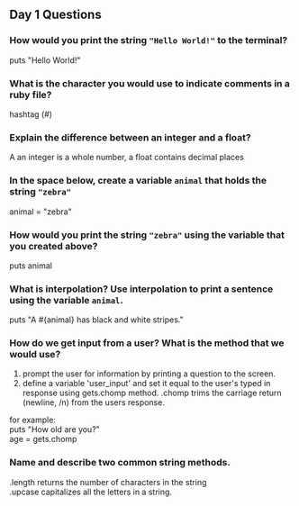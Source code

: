 ## Day 1 Questions

### How would you print the string `"Hello World!"` to the terminal?

puts "Hello World!"

### What is the character you would use to indicate comments in a ruby file?

hashtag (#)

### Explain the difference between an integer and a float?

A an integer is a whole number, a float contains decimal places

### In the space below, create a variable `animal` that holds the string `"zebra"`

animal = "zebra"

### How would you print the string `"zebra"` using the variable that you created above?

puts animal

### What is interpolation? Use interpolation to print a sentence using the variable `animal`.

puts "A #{animal} has black and white stripes."

### How do we get input from a user? What is the method that we would use?

1. prompt the user for information by printing a question to the screen.
2. define a variable 'user_input' and set it equal to the user's typed in response using gets.chomp method. .chomp trims the carriage return (newline, /n) from the users response.  

for example:  
puts "How old are you?"  
age = gets.chomp  


### Name and describe two common string methods.
.length returns the number of characters in the string  
.upcase capitalizes all the letters in a string.
